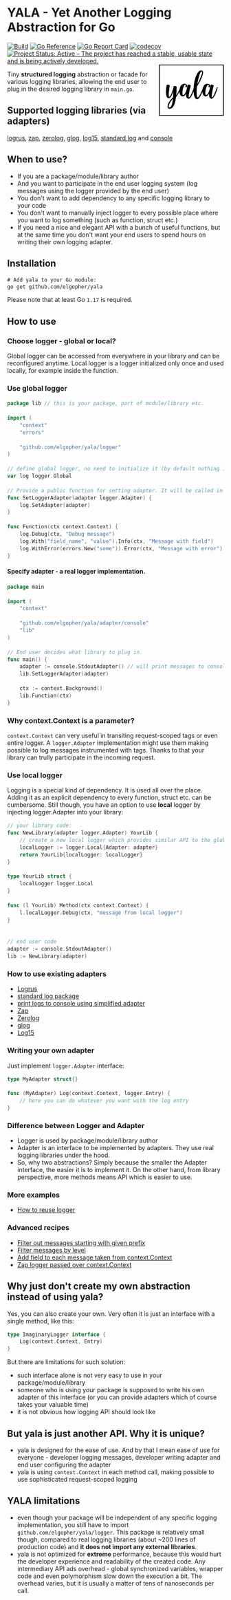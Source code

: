 # YALA - Yet Another Logging Abstraction for Go

[![Build](https://github.com/elgopher/yala/actions/workflows/build.yml/badge.svg)](https://github.com/elgopher/yala/actions/workflows/build.yml)
[![Go Reference](https://pkg.go.dev/badge/github.com/elgopher/yala.svg)](https://pkg.go.dev/github.com/elgopher/yala)
[![Go Report Card](https://goreportcard.com/badge/github.com/elgopher/yala)](https://goreportcard.com/report/github.com/elgopher/yala)
[![codecov](https://codecov.io/gh/elgopher/yala/branch/master/graph/badge.svg)](https://codecov.io/gh/elgopher/yala)
[![Project Status: Active – The project has reached a stable, usable state and is being actively developed.](https://www.repostatus.org/badges/latest/active.svg)](https://www.repostatus.org/#active)
<img src="logo.png" align="right" width="30%">

Tiny **structured logging** abstraction or facade for various logging libraries, allowing the end user to plug in the desired logging library in `main.go`.

## Supported logging libraries (via adapters)

[logrus](adapter/logrusadapter), [zap](adapter/zapadapter), [zerolog](adapter/zerologadapter), [glog](adapter/glogadapter), [log15](adapter/log15adapter), [standard log](adapter/logadapter) and [console](adapter/console)

## When to use?

* If you are a package/module/library author
* And you want to participate in the end user logging system (log messages using the logger provided by the end user)
* You don't want to add dependency to any specific logging library to your code
* You don't want to manually inject logger to every possible place where you want to log something (such as function, struct etc.)
* If you need a nice and elegant API with a bunch of useful functions, but at the same time you don't want your end users to spend hours on writing their own logging adapter.

## Installation

```shell
# Add yala to your Go module:
go get github.com/elgopher/yala        
```

Please note that at least Go `1.17` is required.

## How to use

### Choose logger - global or local?

Global logger can be accessed from everywhere in your library and can be reconfigured anytime. Local logger is a logger
initialized only once and used locally, for example inside the function.

### Use global logger

```go
package lib // this is your package, part of module/library etc.

import (
	"context"
	"errors"

	"github.com/elgopher/yala/logger"
)

// define global logger, no need to initialize it (by default nothing is logged)
var log logger.Global

// Provide a public function for setting adapter. It will be called in main.go
func SetLoggerAdapter(adapter logger.Adapter) {
	log.SetAdapter(adapter)
}

func Function(ctx context.Context) {
	log.Debug(ctx, "Debug message")
	log.With("field_name", "value").Info(ctx, "Message with field")
	log.WithError(errors.New("some")).Error(ctx, "Message with error")
}
```

#### Specify adapter - a real logger implementation.

```go
package main

import (
	"context"

	"github.com/elgopher/yala/adapter/console"
	"lib"
)

// End user decides what library to plug in.
func main() {
	adapter := console.StdoutAdapter() // will print messages to console
	lib.SetLoggerAdapter(adapter)

	ctx := context.Background()
	lib.Function(ctx)
}
```

### Why context.Context is a parameter?

`context.Context` can very useful in transiting request-scoped tags or even entire logger. A `logger.Adapter` implementation might use them
making possible to log messages instrumented with tags. Thanks to that your library can trully participate in the incoming request. 

### Use local logger

Logging is a special kind of dependency. It is used all over the place. Adding it as an explicit dependency to every
function, struct etc. can be cumbersome. Still though, you have an option to use **local** logger by injecting
logger.Adapter into your library:

```go
// your library code:
func NewLibrary(adapter logger.Adapter) YourLib {
	// create a new local logger which provides similar API to the global logger
	localLogger := logger.Local{Adapter: adapter}     
	return YourLib{localLogger: localLogger}
}

type YourLib struct {
	localLogger logger.Local
}

func (l YourLib) Method(ctx context.Context) {
	l.localLogger.Debug(ctx, "message from local logger")
}


// end user code
adapter := console.StdoutAdapter()
lib := NewLibrary(adapter)
```

### How to use existing adapters

* [Logrus](adapter/logrusadapter/_example/main.go)
* [standard log package](adapter/logadapter/_example/main.go)
* [print logs to console using simplified adapter](adapter/console/_example/main.go)
* [Zap](adapter/zapadapter/_example/main.go)
* [Zerolog](adapter/zerologadapter/_example/main.go)
* [glog](adapter/glogadapter/_example/main.go)
* [Log15](adapter/log15adapter/_example/main.go)

### Writing your own adapter

Just implement `logger.Adapter` interface:

```go
type MyAdapter struct{}

func (MyAdapter) Log(context.Context, logger.Entry) {
    // here you can do whatever you want with the log entry 
}
```

### Difference between Logger and Adapter

* Logger is used by package/module/library author
* Adapter is an interface to be implemented by adapters. They use real logging libraries under the hood.
* So, why two abstractions? Simply because the smaller the Adapter interface, the easier it is to implement it. On the other hand, from library perspective, more methods means API which is easier to use. 

### More examples

* [How to reuse logger](logger/_examples/reuse/main.go)

### Advanced recipes

* [Filter out messages starting with given prefix](logger/_examples/filter/main.go)
* [Filter messages by level](logger/_examples/levelfilter/main.go)
* [Add field to each message taken from context.Context](logger/_examples/tags/main.go)
* [Zap logger passed over context.Context](logger/_examples/contextlogger/main.go)

## Why just don't create my own abstraction instead of using yala?

Yes, you can also create your own. Very often it is just an interface with a single method, like this:

```go
type ImaginaryLogger interface {
    Log(context.Context, Entry)
}
```

But there are limitations for such solution:

* such interface alone is not very easy to use in your package/module/library
* someone who is using your package is supposed to write his own adapter of this interface (or you can provide adapters which
  of course takes your valuable time)
* it is not obvious how logging API should look like

## But yala is just another API. Why it is unique?

* yala is designed for the ease of use. And by that I mean ease of use for everyone - developer logging messages, developer writing adapter and end user configuring the adapter
* yala is using `context.Context` in each method call, making possible to use sophisticated request-scoped logging

## YALA limitations

* even though your package will be independent of any specific logging implementation, you still have to import 
  `github.com/elgopher/yala/logger`. This package is relatively small though, compared to real logging libraries
  (about ~200 lines of production code) and **it does not import any external libraries**.
* yala is not optimized for **extreme** performance, because this would hurt the developer experience and readability of the created code. Any intermediary API ads overhead - global synchronized variables, wrapper code and even polymorphism slow down the execution a bit. The overhead varies, but it is usually a matter of tens of nanoseconds per call. 
